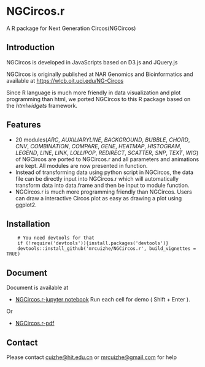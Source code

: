 # NGCircos.r

A R package for Next Generation Circos(NGCircos)

## Introduction

NGCircos is developed in JavaScripts based on D3.js and JQuery.js

NGCircos is originally published at NAR Genomics and Bioinformatics and available at https://wlcb.oit.uci.edu/NG-Circos 

Since R language is much more friendly in data visualization and plot programming than html, we ported NGCircos to this R package based on the *htmlwidgets* framework.

## Features

* 20 modules(*ARC*, *AUXILIARYLINE*, *BACKGROUND*, *BUBBLE*, *CHORD*, *CNV*, *COMBINATION*, *COMPARE*, *GENE*, *HEATMAP*, *HISTOGRAM*, *LEGEND*, *LINE*, *LINK*, *LOLLIPOP*, *REDIRECT*, *SCATTER*, *SNP*, *TEXT*, *WIG*) of NGCircos are ported to NGCircos.r and all parameters and animations are kept. All modules are now presented in function.
* Instead of transforming data using python script in NGCircos, the data file can be directly input into NGCircos.r which will automatically transform data into data.frame and then be input to module function.
* NGCircos.r is much more programming friendly than NGCircos. Users can draw a interactive Circos plot as easy as drawing a plot using ggplot2.


## Installation

        # You need devtools for that
        if (!require('devtools')){install.packages('devtools')}
        devtools::install_github('mrcuizhe/NGCircos.r', build_vignettes = TRUE)
        
## Document

Document is available at 

- [NGCircos.r-jupyter notebook](https://mybinder.org/v2/gh/mrcuizhe/NGCircos.r/master?filepath=doc%2FNGCircos.r_document.ipynb) Run each cell for demo ( Shift + Enter ).

Or 

- [NGCircos.r-pdf](https://github.com/mrcuizhe/NGCircos.r/blob/master/NGCircos_1.0.0.pdf)

        
## Contact

Please contact cuizhe@hit.edu.cn or mrcuizhe@gmail.com for help
